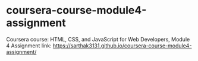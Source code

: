 # coursera-course-module4-assignment
Coursera course: HTML, CSS, and JavaScript for Web Developers, Module 4 Assignment
link:  https://sarthak3131.github.io/coursera-course-module4-assignment/
